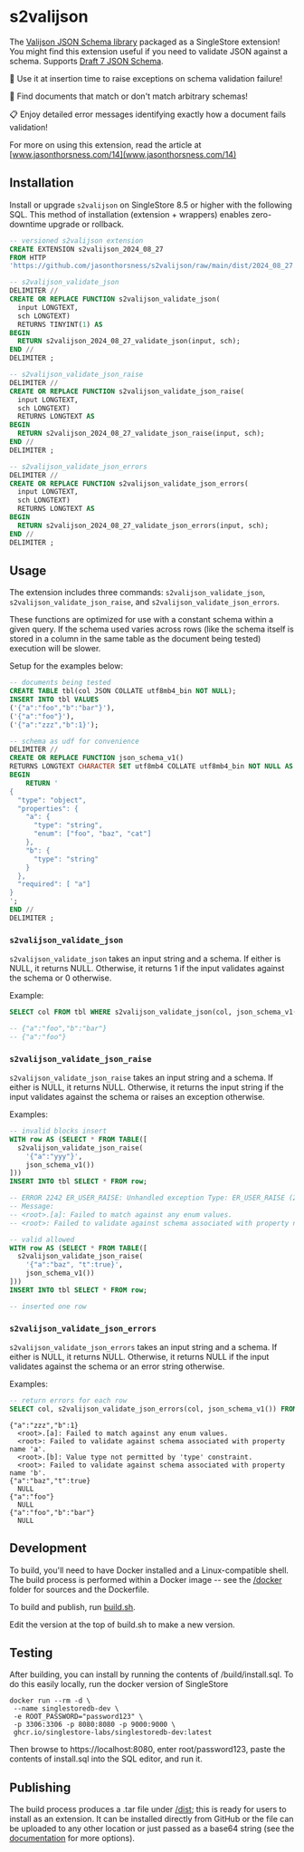 # s2valijson

The [Valijson JSON Schema library](https://github.com/tristanpenman/valijson) packaged as a SingleStore extension! You
might find this extension useful if you need to validate JSON against a schema. Supports
[Draft 7 JSON Schema](https://json-schema.org/draft-07/json-schema-release-notes).

🚧 Use it at insertion time to raise exceptions on schema validation failure!

🔎 Find documents that match or don't match arbitrary schemas!

📋 Enjoy detailed error messages identifying exactly how a document fails validation!

For more on using this extension, read the article at [www.jasonthorsness.com/14](www.jasonthorsness.com/14)

## Installation

Install or upgrade `s2valijson` on SingleStore 8.5 or higher with the following SQL. This method of installation
(extension + wrappers) enables zero-downtime upgrade or rollback.

```sql
-- versioned s2valijson extension
CREATE EXTENSION s2valijson_2024_08_27
FROM HTTP
'https://github.com/jasonthorsness/s2valijson/raw/main/dist/2024_08_27.tar';

-- s2valijson_validate_json
DELIMITER //
CREATE OR REPLACE FUNCTION s2valijson_validate_json(
  input LONGTEXT,
  sch LONGTEXT)
  RETURNS TINYINT(1) AS
BEGIN
  RETURN s2valijson_2024_08_27_validate_json(input, sch);
END //
DELIMITER ;

-- s2valijson_validate_json_raise
DELIMITER //
CREATE OR REPLACE FUNCTION s2valijson_validate_json_raise(
  input LONGTEXT,
  sch LONGTEXT)
  RETURNS LONGTEXT AS
BEGIN
  RETURN s2valijson_2024_08_27_validate_json_raise(input, sch);
END //
DELIMITER ;

-- s2valijson_validate_json_errors
DELIMITER //
CREATE OR REPLACE FUNCTION s2valijson_validate_json_errors(
  input LONGTEXT,
  sch LONGTEXT)
  RETURNS LONGTEXT AS
BEGIN
  RETURN s2valijson_2024_08_27_validate_json_errors(input, sch);
END //
DELIMITER ;
```

## Usage

The extension includes three commands: `s2valijson_validate_json`, `s2valijson_validate_json_raise`, and
`s2valijson_validate_json_errors`.

These functions are optimized for use with a constant schema within a given query. If the schema used varies across rows
(like the schema itself is stored in a column in the same table as the document being tested) execution will be slower.

Setup for the examples below:

```sql
-- documents being tested
CREATE TABLE tbl(col JSON COLLATE utf8mb4_bin NOT NULL);
INSERT INTO tbl VALUES
('{"a":"foo","b":"bar"}'),
('{"a":"foo"}'),
('{"a":"zzz","b":1}');

-- schema as udf for convenience
DELIMITER //
CREATE OR REPLACE FUNCTION json_schema_v1()
RETURNS LONGTEXT CHARACTER SET utf8mb4 COLLATE utf8mb4_bin NOT NULL AS
BEGIN
    RETURN '
{
  "type": "object",
  "properties": {
    "a": {
      "type": "string",
      "enum": ["foo", "baz", "cat"]
    },
    "b": {
      "type": "string"
    }
  },
  "required": [ "a"]
}
';
END //
DELIMITER ;
```

### `s2valijson_validate_json`

`s2valijson_validate_json` takes an input string and a schema. If either is NULL, it returns NULL. Otherwise, it returns
1 if the input validates against the schema or 0 otherwise.

Example:

```sql
SELECT col FROM tbl WHERE s2valijson_validate_json(col, json_schema_v1());

-- {"a":"foo","b":"bar"}
-- {"a":"foo"}
```

### `s2valijson_validate_json_raise`

`s2valijson_validate_json_raise` takes an input string and a schema. If either is NULL, it returns NULL. Otherwise, it
returns the input string if the input validates against the schema or raises an exception otherwise.

Examples:

```sql
-- invalid blocks insert
WITH row AS (SELECT * FROM TABLE([
  s2valijson_validate_json_raise(
    '{"a":"yyy"}',
    json_schema_v1())
]))
INSERT INTO tbl SELECT * FROM row;

-- ERROR 2242 ER_USER_RAISE: Unhandled exception Type: ER_USER_RAISE (2242)
-- Message:
-- <root>.[a]: Failed to match against any enum values.
-- <root>: Failed to validate against schema associated with property name 'a'.
```

```sql
-- valid allowed
WITH row AS (SELECT * FROM TABLE([
  s2valijson_validate_json_raise(
    '{"a":"baz", "t":true}',
    json_schema_v1())
]))
INSERT INTO tbl SELECT * FROM row;

-- inserted one row
```

### `s2valijson_validate_json_errors`

`s2valijson_validate_json_errors` takes an input string and a schema. If either is NULL, it returns NULL. Otherwise, it
returns NULL if the input validates against the schema or an error string otherwise.

Examples:

```sql
-- return errors for each row
SELECT col, s2valijson_validate_json_errors(col, json_schema_v1()) FROM tbl;
```

```text
{"a":"zzz","b":1}
  <root>.[a]: Failed to match against any enum values.
  <root>: Failed to validate against schema associated with property name 'a'.
  <root>.[b]: Value type not permitted by 'type' constraint.
  <root>: Failed to validate against schema associated with property name 'b'.
{"a":"baz","t":true}
  NULL
{"a":"foo"}
  NULL
{"a":"foo","b":"bar"}
  NULL
```

## Development

To build, you'll need to have Docker installed and a Linux-compatible shell. The build process is performed within a
Docker image -- see the [/docker](/docker/) folder for sources and the Dockerfile.

To build and publish, run [build.sh](/build.sh).

Edit the version at the top of build.sh to make a new version.

## Testing

After building, you can install by running the contents of /build/install.sql. To do this easily locally, run the docker
version of SingleStore

```
docker run --rm -d \
 --name singlestoredb-dev \
 -e ROOT_PASSWORD="password123" \
 -p 3306:3306 -p 8080:8080 -p 9000:9000 \
 ghcr.io/singlestore-labs/singlestoredb-dev:latest
```

Then browse to https://localhost:8080, enter root/password123, paste the contents of install.sql into the SQL editor,
and run it.

## Publishing

The build process produces a .tar file under [/dist](/dist/); this is ready for users to install as an extension. It can
be installed directly from GitHub or the file can be uploaded to any other location or just passed as a base64 string
(see the
[documentation](https://docs.singlestore.com/cloud/reference/sql-reference/procedural-sql-reference/extensions/) for
more options).
